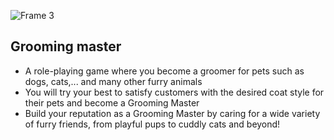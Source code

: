![Frame 3](https://github.com/NguyenDucThuan2209/GroomingMaster/assets/117156728/1bd88137-d41d-41b7-be2c-5252f6952048)

## Grooming master
* A role-playing game where you become a groomer for pets such as dogs, cats,... and many other furry animals
* You will try your best to satisfy customers with the desired coat style for their pets and become a Grooming Master
* Build your reputation as a Grooming Master by caring for a wide variety of furry friends, from playful pups to cuddly cats and beyond!

